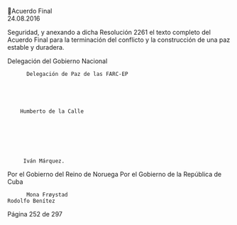 Acuerdo Final  
24.08.2016 

Seguridad, y anexando a dicha Resolución 2261 el texto completo del Acuerdo Final 
para la terminación del conflicto y la construcción de una paz estable y duradera. 
 
 
Delegación del Gobierno Nacional 

          Delegación de Paz de las FARC-EP 

 
 
 

        Humberto de la Calle  

 

 

 

         Iván Márquez. 

 
 

Por el Gobierno del Reino de Noruega             Por el Gobierno de la República de Cuba 
 
 
 

          Mona Frøystad                                                        Rodolfo Benítez 
 
 
 
 
Página 252 de 297 
 

